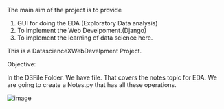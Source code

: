 The main aim of the project is to provide
1. GUI for doing the EDA (Exploratory Data analysis)
2. To implement the Web Develpoment.(Django)
3. To implement the learning of data science here.

This is a DatascienceXWebDevelpment Project.


Objective: 

In the DSFile Folder. We have file. That covers the notes topic for EDA. We are going to create a Notes.py that has all these operations. 



![image](https://github.com/user-attachments/assets/e6d14883-be7e-4a51-95b4-fb8edec7c241)

